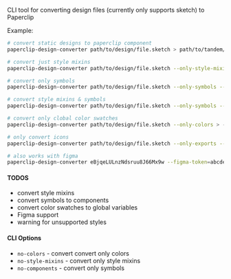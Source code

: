 CLI tool for converting design files (currently only supports sketch) to Paperclip

Example:

```bash
# convert static designs to paperclip component
paperclip-design-converter path/to/design/file.sketch > path/to/tandem/component.pc

# convert just style mixins
paperclip-design-converter path/to/design/file.sketch --only-style-mixins > path/to/tandem/mixins.pc

# convert only symbols
paperclip-design-converter path/to/design/file.sketch --only-symbols --write=path/to/component/dir

# convert style mixins & symbols
paperclip-design-converter path/to/design/file.sketch --only-symbols --only-style-mixins --write=path/to/component/dir

# convert only clobal color swatches
paperclip-design-converter path/to/design/file.sketch --only-colors > --write=path/to/component/dir

# only convert icons
paperclip-design-converter path/to/design/file.sketch --only-exports --write=path/to/component/dir

# also works with figma
paperclip-design-converter eBjqeLULnzNdsruu8J66Mx9w --figma-token=abcde --write=path/to/component/dir
```

#### TODOS

- convert style mixins
- convert symbols to components
- convert color swatches to global variables
- Figma support
- warning for unsupported styles

#### CLI Options

- `no-colors` - convert convert only colors
- `no-style-mixins` - convert only style mixins
- `no-components` - convert only symbols

####
